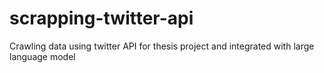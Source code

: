 # scrapping-twitter-api
Crawling data using twitter API  for thesis project and integrated with large language model
